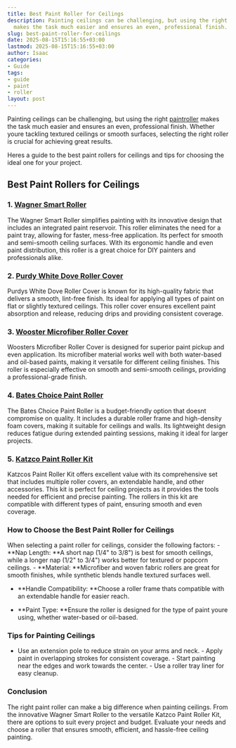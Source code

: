 ```yaml
---
title: Best Paint Roller for Ceilings
description: Painting ceilings can be challenging, but using the right paint roller
  makes the task much easier and ensures an even, professional finish.
slug: best-paint-roller-for-ceilings
date: 2025-08-15T15:16:55+03:00
lastmod: 2025-08-15T15:16:55+03:00
author: Isaac
categories:
- Guide
tags:
- guide
- paint
- roller
layout: post
---
```

Painting ceilings can be challenging, but using the right [paint](https://pestpolicy.com/airless-paint-sprayer-cleaning-solution/)[roller](https://pestpolicy.com/best-paint-roller-cover-for-interior-walls/) makes the task much easier and ensures an even, professional finish. Whether youre tackling textured ceilings or smooth surfaces, selecting the right roller is crucial for achieving great results.

Heres a guide to the best paint rollers for ceilings and tips for choosing the ideal one for your project.

##  Best Paint Rollers for Ceilings

### 1. [Wagner Smart Roller](https://www.amazon.com/dp/B00J2LRBO8?tag=p-policy-20)

The Wagner Smart Roller simplifies painting with its innovative design that includes an integrated paint reservoir. This roller eliminates the need for a paint tray, allowing for faster, mess-free application. Its perfect for smooth and semi-smooth ceiling surfaces. With its ergonomic handle and even paint distribution, this roller is a great choice for DIY painters and professionals alike.

### 2. [Purdy White Dove Roller Cover](https://www.amazon.com/dp/B074DQ23D6?tag=p-policy-20)

Purdys White Dove Roller Cover is known for its high-quality fabric that delivers a smooth, lint-free finish. Its ideal for applying all types of paint on flat or slightly textured ceilings. This roller cover ensures excellent paint absorption and release, reducing drips and providing consistent coverage.

### 3. [Wooster Microfiber Roller Cover](https://www.amazon.com/dp/B07ZQ2F5XZ?tag=p-policy-20)

Woosters Microfiber Roller Cover is designed for superior paint pickup and even application. Its microfiber material works well with both water-based and oil-based paints, making it versatile for different ceiling finishes. This roller is especially effective on smooth and semi-smooth ceilings, providing a professional-grade finish.

### 4. [Bates Choice Paint Roller](https://www.amazon.com/dp/B00002N8OT?tag=p-policy-20)

The Bates Choice Paint Roller is a budget-friendly option that doesnt compromise on quality. It includes a durable roller frame and high-density foam covers, making it suitable for ceilings and walls. Its lightweight design reduces fatigue during extended painting sessions, making it ideal for larger projects.

### 5. [Katzco Paint Roller Kit](https://www.amazon.com/dp/B081TK4H75?tag=p-policy-20)

Katzcos Paint Roller Kit offers excellent value with its comprehensive set that includes multiple roller covers, an extendable handle, and other accessories. This kit is perfect for ceiling projects as it provides the tools needed for efficient and precise painting. The rollers in this kit are compatible with different types of paint, ensuring smooth and even coverage.

###  How to Choose the Best Paint Roller for Ceilings

When selecting a paint roller for ceilings, consider the following factors: - **Nap Length: **A short nap (1/4" to 3/8") is best for smooth ceilings, while a longer nap (1/2" to 3/4") works better for textured or popcorn ceilings. - **Material: **Microfiber and woven fabric rollers are great for smooth finishes, while synthetic blends handle textured surfaces well.

- **Handle Compatibility: **Choose a roller frame thats compatible with an extendable handle for easier reach.

- **Paint Type: **Ensure the roller is designed for the type of paint youre using, whether water-based or oil-based.

###  Tips for Painting Ceilings

- Use an extension pole to reduce strain on your arms and neck. - Apply paint in overlapping strokes for consistent coverage. - Start painting near the edges and work towards the center. - Use a roller tray liner for easy cleanup.

###  Conclusion

The right paint roller can make a big difference when painting ceilings. From the innovative Wagner Smart Roller to the versatile Katzco Paint Roller Kit, there are options to suit every project and budget. Evaluate your needs and choose a roller that ensures smooth, efficient, and hassle-free ceiling painting.
